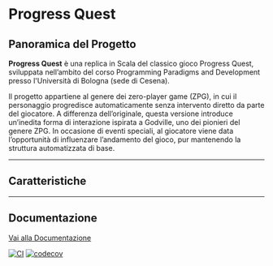 # Progress Quest

## Panoramica del Progetto

**Progress Quest** è una replica in Scala del classico gioco Progress Quest, sviluppata nell’ambito del corso Programming Paradigms and Development presso l'Università di Bologna (sede di Cesena).

Il progetto appartiene al genere dei zero-player game (ZPG), in cui il personaggio progredisce automaticamente senza intervento diretto da parte del giocatore. A differenza dell’originale, questa versione introduce un’inedita forma di interazione ispirata a Godville, uno dei pionieri del genere ZPG. In occasione di eventi speciali, al giocatore viene data l’opportunità di influenzare l’andamento del gioco, pur mantenendo la struttura automatizzata di base.

---

## Caratteristiche

---

## Documentazione

[Vai alla Documentazione](https://horri-kalile.github.io/Progress_Quest/)

[![CI](https://github.com/Horri-kalile/Progress_Quest/actions/workflows/test.yml/badge.svg)](https://github.com/Horri-kalile/Progress_Quest/actions/workflows/test.yml)
[![codecov](https://codecov.io/gh/YOUR_USERNAME/YOUR_REPO/branch/main/graph/badge.svg)](https://codecov.io/gh/YOUR_USERNAME/YOUR_REPO)


